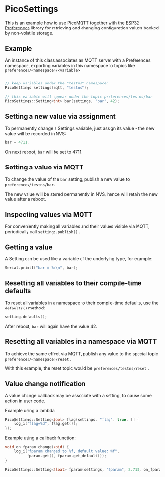 # PicoSettings
This is an example how to use PicoMQTT together with the [ESP32 Preferences](https://docs.espressif.com/projects/arduino-esp32/en/latest/tutorials/preferences.html) library for retrieving and changing configuration values backed by non-volatile storage.

## Example
An instance of this class associates an MQTT server with a Preferences namespace,
exporting variables in this namespace to topics like `preferences/<namespace>/<variable>`


````c++

// keep variables under the "testns" namespace:
PicoSettings settings(mqtt, "testns");

// this variable will appear under the topic preferences/testns/bar
PicoSettings::Setting<int> bar(settings, "bar", 42);

````

## Setting a new value via assignment

To permanently change a Settings variable, just assign its value - the new value will be recorded in NVS:

````c++
bar = 4711;
````
On next reboot, `bar` will be set to 4711.

## Setting a value via MQTT
To change the value of the `bar` setting, publish a new value to `preferences/testns/bar`.

The new value will be stored permanently in NVS, hence will retain the new value after a reboot.

## Inspecting values via MQTT
For conveniently making all variables and their values visible via MQTT, periodically call `settings.publish()` .

## Getting a value
A Setting can be used like a variable of the underlying type, for example:

````c++
Serial.printf("bar = %d\n", bar);
````

## Resetting all variables to their compile-time defaults

To reset all variables in a namespace to their compile-time defaults, use the `defaults()` method:

````c++
setting.defaults();
````
After reboot, `bar` will again have the value 42.

## Resetting all variables in a namespace via MQTT
To achieve the same effect via MQTT, publish any value to the special topic `preferences/<namespace>/reset` .

With this example, the reset topic would be `preferences/testns/reset` .

## Value change notification

A value change callback may be associate with a setting, to cause some action in user code.

Example  using a lambda:
````c++
PicoSettings::Setting<bool> flag(settings, "flag", true, [] {
    log_i("flag=%d", flag.get());
});
````
Example using a callback function:

````c++
void on_fparam_change(void) {
    log_i("fparam changed to %f, default value: %f",
          fparam.get(), fparam.get_default());
}

PicoSettings::Setting<float> fparam(settings, "fparam", 2.718, on_fparam_change);
````


